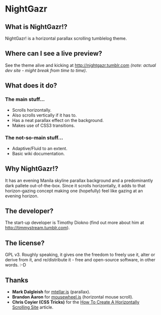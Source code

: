 NightGazr
=========

## What is NightGazr!?

NightGazr! is a horizontal parallax scrolling tumblelog theme.

## Where can I see a live preview?

See the theme alive and kicking at http://nightgazr.tumblr.com _(note: actual dev site - might break from time to time)_.

## What does it do?

### The main stuff...
* Scrolls horizontally.
* Also scrolls vertically if it has to.
* Has a neat parallax effect on the background.
* Makes use of CSS3 transitions.

### The not-so-main stuff...
* Adaptive/Fluid to an extent.
* Basic wiki documentation.

## Why NightGazr!?
It has an evening Manila skyline parallax background and a predominantly dark pallete out-of-the-box. Since it scrolls horizontally, it adds to that horizon-gazing concept making one (hopefully) feel like gazing at an evening horizon.

## The developer?
The start-up developer is Timothy Diokno (find out more about him at http://timmystream.tumblr.com).

## The license?
GPL v3. Roughly speaking, it gives one the freedom to freely use it, alter or derive from it, and re/distribute it - free and open-source software, in other words. :-D

## Thanks
* **Mark Dalgleish** for [mtellar.js](http://markdalgleish.com/projects/stellar.js/demos/) (parallax).
* **Brandon Aaron** for [mousewheel.js](https://github.com/brandonaaron/jquery-mousewheel) (horizontal mouse scroll).
* **Chris Coyier (CSS Tricks)** for the [How To Create A Horizontally Scrolling Site](http://css-tricks.com/how-to-create-a-horizontally-scrolling-site/) article.
  
